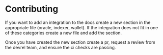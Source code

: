 # Contributing

If you want to add an integration to the docs create a new section in the appropriate file (oracle, indexer, wallet).  If the integration does not fit in one of these categories create a new file and add the section.

Once you have created the new section create a pr, request a review from the devrel team, and ensure the ci checks are passing.